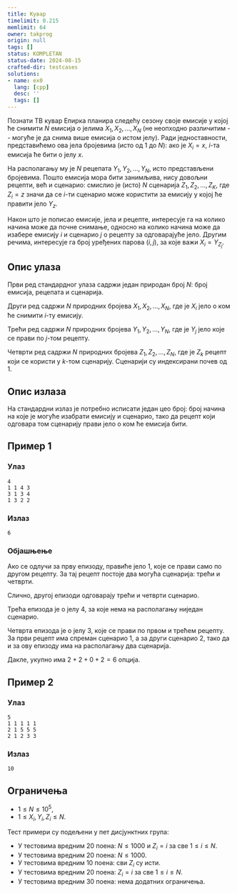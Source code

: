 ```yaml
---
title: Кувар
timelimit: 0.215
memlimit: 64
owner: takprog
origin: null
tags: []
status: KOMPLETAN
status-date: 2024-08-15
crafted-dir: testcases
solutions:
- name: ex0
  lang: [cpp]
  desc: ''
  tags: []
---
```


Познати ТВ кувар Епирка планира следећу сезону своје емисије у којој ће снимити $N$ емисија о јелима $X_1, X_2, \dots, X_N$ (не неопходно различитим -- могуће је да снима више емисија о истом јелу). Ради једноставности, представићемо ова јела бројевима (исто од $1$ до $N$): ако је $X_i = x$, $i$-та емисија ће бити о јелу $x$.

На располагању му је $N$ рецепата $Y_1, Y_2, \dots, Y_N$, исто представљени бројевима. Пошто емисија мора бити занимљива, нису довољни рецепти, већ и сценарио: смислио је (исто) $N$ сценарија $Z_1, Z_2, \dots, Z_K$, где $Z_i = z$ значи да се $i$-ти сценарио може користити за емисију у којој ће правити јело $Y_{z}$.

Након што је пописао емисије, јела и рецепте, интересује га на колико начина може да почне снимање, односно на колико начина може да изабере емисију $i$ и сценарио $j$ о рецепту за одговарајуће јело. Другим речима, интересује га број уређених парова $(i, j)$, за које важи $X_i = Y_{Z_j}$.

## Опис улаза

Први ред стандардног улаза садржи један природан број $N$: број емисија, рецепата и сценарија.

Други ред садржи $N$ природних бројева $X_1, X_2, \dots, X_N$, где је $X_i$ јело о ком ће снимити $i$-ту емисију.

Трећи ред садржи $N$ природних бројева $Y_1, Y_2, \dots, Y_N$, где је $Y_j$ јело које се прави по $j$-том рецепту.

Четврти ред садржи $N$ природних бројева $Z_1, Z_2, \dots, Z_N$, где је $Z_k$ рецепт који се користи у $k$-том сценарију. Сценарији су индексирани почев од 1.

## Опис излаза

На стандардни излаз је потребно исписати један цео број: број начина на које је могуће изабрати емисију и сценарио, тако да рецепт који одговара том сценарију прави јело о ком ће емисија бити.

## Пример 1

### Улаз

```
4
1 1 4 3
3 1 3 4
1 3 2 2
```

### Излаз

```
6
```

### Објашњење

Ако се одлучи за прву епизоду, правиће јело $1$, које се прави само по другом рецепту. За тај рецепт постоје два могућа сценарија: трећи и четврти.

Слично, другој епизоди одговарају трећи и четврти сценарио.

Трећа епизода је о јелу $4$, за које нема на располагању ниједан сценарио.

Четврта епизода је о јелу $3$, које се прави по првом и трећем рецепту. За први рецепт има спреман сценарио $1$, а за други сценарио $2$, тако да и за ову епизоду има на располагању два сценарија.

Дакле, укупно има $2 + 2 + 0 + 2 = 6$ опција.

## Пример 2

### Улаз

```
5
1 1 1 1 1
2 1 5 5 5
2 1 2 3 3
```

### Излаз

```
10
```

## Ограничења

- $1 \leq N \leq 10^5$,
- $1 \leq X_i, Y_i, Z_i \leq N$.

Тест примери су подељени у пет дисјунктних група:

- У тестовима вредним 20 поена: $N \leq 1000$ и $Z_i = i$ за све $1 \leq i \leq N$.
- У тестовима вредним 20 поена: $N \leq 1000$.
- У тестовима вредним 10 поена: сви $Z_i$ су исти.
- У тестовима вредним 20 поена: $Z_i = i$ за све $1 \leq i \leq N$.
- У тестовима вредним 30 поена: нема додатних ограничења.



